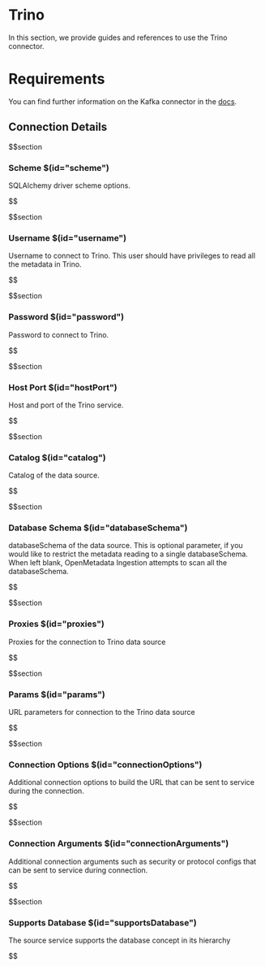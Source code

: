 # Trino

In this section, we provide guides and references to use the Trino connector.

# Requirements
<!-- to be updated -->
You can find further information on the Kafka connector in the [docs](https://docs.open-metadata.org/connectors/database/trino).

## Connection Details

$$section
### Scheme $(id="scheme")

SQLAlchemy driver scheme options.
<!-- scheme to be updated -->
$$

$$section
### Username $(id="username")

Username to connect to Trino. This user should have privileges to read all the metadata in Trino.
<!-- username to be updated -->
$$

$$section
### Password $(id="password")

Password to connect to Trino.
<!-- password to be updated -->
$$

$$section
### Host Port $(id="hostPort")

Host and port of the Trino service.
<!-- hostPort to be updated -->
$$

$$section
### Catalog $(id="catalog")

Catalog of the data source.
<!-- catalog to be updated -->
$$

$$section
### Database Schema $(id="databaseSchema")

databaseSchema of the data source. This is optional parameter, if you would like to restrict the metadata reading to a single databaseSchema. When left blank, OpenMetadata Ingestion attempts to scan all the databaseSchema.
<!-- databaseSchema to be updated -->
$$

$$section
### Proxies $(id="proxies")

Proxies for the connection to Trino data source
<!-- proxies to be updated -->
$$

$$section
### Params $(id="params")

URL parameters for connection to the Trino data source
<!-- params to be updated -->
$$

$$section
### Connection Options $(id="connectionOptions")

Additional connection options to build the URL that can be sent to service during the connection.
<!-- connectionOptions to be updated -->
$$

$$section
### Connection Arguments $(id="connectionArguments")

Additional connection arguments such as security or protocol configs that can be sent to service during connection.
<!-- connectionArguments to be updated -->
$$

$$section
### Supports Database $(id="supportsDatabase")

The source service supports the database concept in its hierarchy
<!-- supportsDatabase to be updated -->
$$